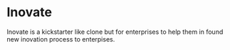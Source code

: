 Inovate
=======

Inovate is a kickstarter like clone but for enterprises to help them in found new inovation process to enterpises.